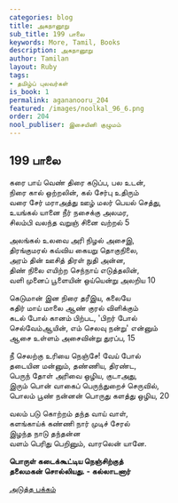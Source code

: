 ```yaml
---
categories: blog
title: அகநானூறு
sub_title: 199 பாலை
keywords: More, Tamil, Books
description: அகநானூறு
author: Tamilan
layout: Ruby
tags:
- தமிழ்ப் புலவர்கள்
is_book: 1
permalink: agananooru_204
featured: /images/noolkal_96_6.png
order: 204
nool_publiser: இசையினி குழுமம்
---
```



## 199 பாலை

கரை பாய் வெண் திரை கடுப்ப, பல உடன்,  
நிரை கால் ஒற்றலின், கல் சேர்பு உதிரும்  
வரை சேர் மராஅத்து ஊழ் மலர் பெயல் செத்து,  
உயங்கல் யானை நீர் நசைக்கு அலமர,  
சிலம்பி வலந்த வறுஞ் சினை வற்றல் 5

அலங்கல் உலவை அரி நிழல் அசைஇ,  
திரங்குமரல் கவ்விய கையறு தொகுநிலை,  
அரம் தின் ஊசித் திரள் நுதி அன்ன,  
திண் நிலை எயிற்ற செந்நாய் எடுத்தலின்,  
வளி முனைப் பூளையின் ஒய்யென்று அலறிய 10

கெடுமான் இன நிரை தரீஇய, கலையே  
கதிர் மாய் மாலை ஆண் குரல் விளிக்கும்  
கடல் போல் கானம் பிற்பட, 'பிறர் போல்  
செல்வேம்ஆயின், எம் செலவு நன்று' என்னும்  
ஆசை உள்ளம் அசைவின்று துரப்ப, 15

நீ செலற்கு உரியை நெஞ்சே! வேய் போல்  
தடையின மன்னும், தண்ணிய, திரண்ட,  
பெருந் தோள் அரிவை ஒழிய, குடாஅது,  
இரும் பொன் வாகைப் பெருந்துறைச் செருவில்,  
பொலம் பூண் நன்னன் பொருது களத்து ஒழிய, 20

வலம் படு கொற்றம் தந்த வாய் வாள்,  
களங்காய்க் கண்ணி நார் முடிச் சேரல்  
இழந்த நாடு தந்தன்ன  
வளம் பெரிது பெறினும், வாரலென் யானே.

**பொருள் கடைக்கூட்டிய நெஞ்சிற்குத்  
தலைமகன் சொல்லியது. - கல்லாடனார்**

[அடுத்த பக்கம்](agananooru_205)